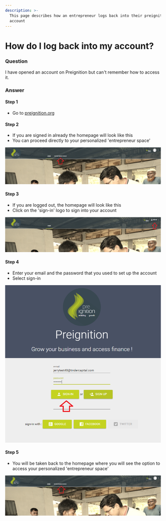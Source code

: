 ```yaml
---
description: >-
  This page describes how an entrepreneur logs back into their preignition
  account
---
```


# How do I log back into my account?

### Question

I have opened an account on Preignition but can't remember how to access it.

### Answer

#### Step 1

* Go to [preignition.org](https://preignition.org/main/home)

#### Step 2

*  If you are signed in already the homepage will look like this
* You can proceed directly to your personalized 'entrepreneur space'

![](../.gitbook/assets/image%20%2867%29.png)

#### Step 3

* If you are logged out, the homepage will look like this
* Click on the 'sign-in' logo to sign into your account

![](../.gitbook/assets/image%20%281%29.png)

#### Step 4

* Enter your email and the password that you used to set up the account
* Select sign-in

![](../.gitbook/assets/image%20%2832%29.png)

#### Step 5

* You will be taken back to the homepage where you will see the option to access your personalized 'entrepreneur space'

![](../.gitbook/assets/image%20%2894%29.png)


